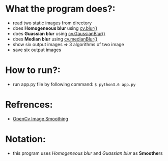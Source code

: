 What the program does?:
=============
* read two static images from directory
* does **Homogeneous blur** using [cv.blur()](https://docs.opencv.org/3.4.3/d4/d86/group__imgproc__filter.html#ga8c45db9afe636703801b0b2e440fce37)
* does **Guassian blur** using [cv.GaussianBlur()](https://docs.opencv.org/3.4.3/d4/d86/group__imgproc__filter.html#gaabe8c836e97159a9193fb0b11ac52cf1)
* does **Median blur** using [cv.medianBlur()](https://docs.opencv.org/3.4.3/d4/d86/group__imgproc__filter.html#ga564869aa33e58769b4469101aac458f9)
* show six output images => 3 algorithms of two image
* save six output images

How to run?:
=============
* run app.py file by following command: `$ python3.6 app.py`

Refrences:
=============
* [OpenCv Image Smoothing](https://docs.opencv.org/3.4.3/dc/dd3/tutorial_gausian_median_blur_bilateral_filter.html)

Notation:
=============
* this program uses *Homogeneous blur* and *Guassian blur* as **Smoother**s